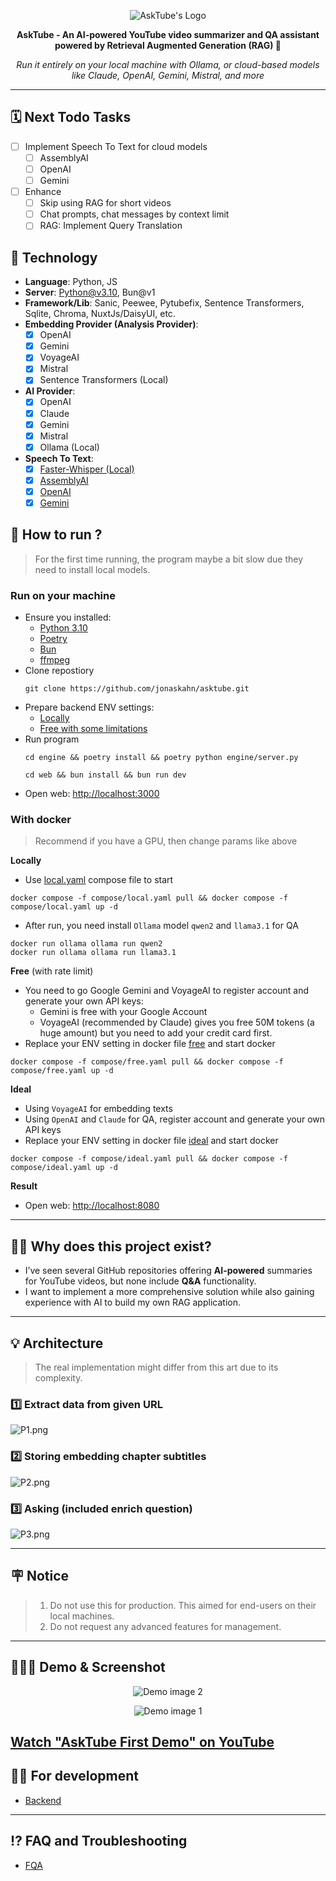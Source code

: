 <p align="center">
  <img src="docs/images/logo.png" alt="AskTube's Logo"/>
</p>
<p align="center">
  <strong>AskTube - An AI-powered YouTube video summarizer and QA assistant powered by Retrieval Augmented Generation (RAG) 🤖</strong>
</p>
<p align="center">
  <i>Run it entirely on your local machine with Ollama, or cloud-based models like Claude, OpenAI, Gemini, Mistral, and more</i>
</p>

---

## 🗓️ Next Todo Tasks

- [ ] Implement Speech To Text for cloud models
  - [ ] AssemblyAI
  - [ ] OpenAI
  - [ ] Gemini
- [ ] Enhance
  - [ ] Skip using RAG for short videos
  - [ ] Chat prompts, chat messages by context limit
  - [ ] RAG: Implement Query Translation

## 🔨 Technology

- **Language**: Python, JS
- **Server**: Python@v3.10, Bun@v1
- **Framework/Lib**: Sanic, Peewee, Pytubefix, Sentence Transformers, Sqlite, Chroma, NuxtJs/DaisyUI, etc.
- **Embedding Provider (Analysis Provider)**:
  - [x] OpenAI
  - [x] Gemini
  - [x] VoyageAI
  - [x] Mistral
  - [x] Sentence Transformers (Local)
- **AI Provider**:
  - [x] OpenAI
  - [x] Claude
  - [x] Gemini
  - [x] Mistral
  - [x] Ollama (Local)
- **Speech To Text**:
  - [x] [Faster-Whisper (Local)](https://github.com/SYSTRAN/faster-whisper)
  - [x] [AssemblyAI](https://www.assemblyai.com/docs)
  - [x] [OpenAI](https://platform.openai.com/docs/guides/speech-to-text)
  - [x] [Gemini](https://ai.google.dev/gemini-api/docs/audio)

## 🚀 How to run ?

> For the first time running, the program maybe a bit slow due they need to install local models.

### Run on your machine

- Ensure you installed:
  - [Python 3.10](https://www.python.org/downloads/)
  - [Poetry](https://python-poetry.org/docs/#installation)
  - [Bun](https://bun.sh/)
  - [ffmpeg](https://www.ffmpeg.org/download.html)
- Clone repostiory
  ```shell
  git clone https://github.com/jonaskahn/asktube.git
  ```
- Prepare backend ENV settings:
  - [Locally](/engine#prefer-env-for-running-local)
  - [Free with some limitations](/engine#prefer-env-for-free-with-limitation)
- Run program
  ```shell
  cd engine && poetry install && poetry python engine/server.py
  ```
  ```shell
  cd web && bun install && bun run dev
  ```
- Open web: [http://localhost:3000](http://localhost:3000)

### With docker

> Recommend if you have a GPU, then change params like above

**Locally**

- Use [local.yaml](compose/local.yaml) compose file to start

```shell
docker compose -f compose/local.yaml pull && docker compose -f compose/local.yaml up -d
```

- After run, you need install `Ollama` model `qwen2` and `llama3.1` for QA

```shell
docker run ollama ollama run qwen2
docker run ollama ollama run llama3.1
```

**Free** (with rate limit)

- You need to go Google Gemini and VoyageAI to register account and generate your own API keys:
  - Gemini is free with your Google Account
  - VoyageAI (recommended by Claude) gives you free 50M tokens (a huge amount) but you need to add your credit card first.
- Replace your ENV setting in docker file [free](compose/free.yaml) and start docker

```shell
docker compose -f compose/free.yaml pull && docker compose -f compose/free.yaml up -d
```

**Ideal**

- Using `VoyageAI` for embedding texts
- Using `OpenAI` and `Claude` for QA, register account and generate your own API keys
- Replace your ENV setting in docker file [ideal](compose/ideal.yaml) and start docker

```shell
docker compose -f compose/ideal.yaml pull && docker compose -f compose/ideal.yaml up -d
```

**Result**

- Open web: [http://localhost:8080](http://localhost:8080)

---

## 🤷🏽 Why does this project exist?

- I’ve seen several GitHub repositories offering **AI-powered** summaries for YouTube videos, but none include **Q&A**
  functionality.
- I want to implement a more comprehensive solution while also gaining experience with AI to build my own RAG application.

---

## 💡 Architecture

> The real implementation might differ from this art due to its complexity.

### 1️⃣ Extract data from given URL

![P1.png](docs/images/P1.png)

### 2️⃣ Storing embedding chapter subtitles

![P2.png](docs/images/P2.png)

### 3️⃣ Asking (included enrich question)

![P3.png](docs/images/P3.png)

---

## 🪧 Notice

> 1. Do not use this for production. This aimed for end-users on their local machines.
> 2. Do not request any advanced features for management.

---

## 🏃🏽‍➡️ Demo & Screenshot

<p align="center">
  <img src="docs/images/demo2.png" alt="Demo image 2"/>
</p>

<p align="center">
  <img src="docs/images/demo1.png" alt="Demo image 1"/>
</p>

## [Watch "AskTube First Demo" on YouTube](https://www.youtube.com/watch?v=S5T0nVjYRbQ)

## ✍🏿 For development

- [Backend](./engine/README.md)

---

## ⁉️ FAQ and Troubleshooting

- [FQA](./docs/FQA.md)
